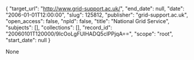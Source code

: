 {
  "target_url": "http://www.grid-support.ac.uk/", 
  "end_date": null, 
  "date": "2006-01-01T12:00:00", 
  "slug": 125812, 
  "publisher": "grid-support.ac.uk", 
  "open_access": false, 
  "npld": false, 
  "title": "National Grid Service", 
  "subjects": [], 
  "collections": [], 
  "record_id": "20060101T120000/9IcOoLgFUlHADQ5clPPjqA==", 
  "scope": "root", 
  "start_date": null
}

None